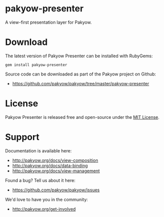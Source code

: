 # pakyow-presenter

A view-first presentation layer for Pakyow.

# Download

The latest version of Pakyow Presenter can be installed with RubyGems:

```
gem install pakyow-presenter
```

Source code can be downloaded as part of the Pakyow project on Github:

- https://github.com/pakyow/pakyow/tree/master/pakyow-presenter

# License

Pakyow Presenter is released free and open-source under the [MIT
License](http://opensource.org/licenses/MIT).

# Support

Documentation is available here:

- http://pakyow.org/docs/view-composition
- http://pakyow.org/docs/data-binding
- http://pakyow.org/docs/view-management

Found a bug? Tell us about it here:

- https://github.com/pakyow/pakyow/issues

We'd love to have you in the community:

- http://pakyow.org/get-involved
